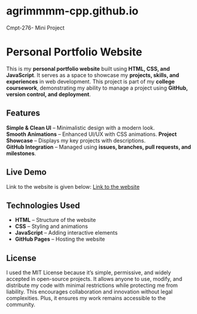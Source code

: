 # agrimmmm-cpp.github.io
Cmpt-276- Mini Project 

# Personal Portfolio Website

This is my **personal portfolio website** built using **HTML, CSS, and JavaScript**. It serves as a space to showcase my **projects, skills, and experiences** in web development. This project is part of my **college coursework**, demonstrating my ability to manage a project using **GitHub, version control, and deployment**.

## Features
**Simple & Clean UI** – Minimalistic design with a modern look.   
**Smooth Animations** – Enhanced UI/UX with CSS animations. 
**Project Showcase** – Displays my key projects with descriptions.  
**GitHub Integration** – Managed using **issues, branches, pull requests, and milestones**. 


## Live Demo
Link to the website is given below:
[Link to the website](https://agrimmmm-cpp.github.io/)

## Technologies Used
- **HTML** – Structure of the website  
- **CSS** – Styling and animations  
- **JavaScript** – Adding interactive elements  
- **GitHub Pages** – Hosting the website  

## License
I used the MIT License because it’s simple, permissive, and widely accepted in open-source projects. It allows anyone to use, modify, and distribute my code with minimal restrictions while protecting me from liability. This encourages collaboration and innovation without legal complexities. Plus, it ensures my work remains accessible to the community.







